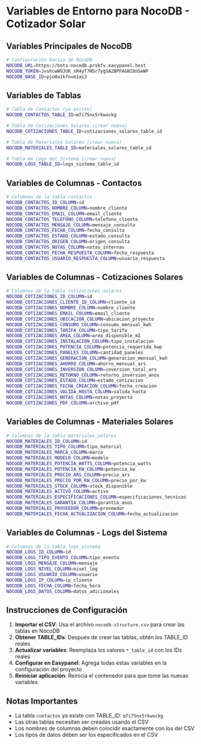 # Variables de Entorno para NocoDB - Cotizador Solar

## Variables Principales de NocoDB

```bash
# Configuración básica de NocoDB
NOCODB_URL=https://bots-nocodb.prskfv.easypanel.host
NOCODB_TOKEN=JvshcwW9JUK_sR4yT7H5r7ygSA2BPFAGNI8nSeWF
NOCODB_BASE_ID=pjo0a1kfnvm1ai3
```

## Variables de Tablas

```bash
# Tabla de Contactos (ya existe)
NOCODB_CONTACTOS_TABLE_ID=m7i75nx5rkwockg

# Tabla de Cotizaciones Solares (crear nueva)
NOCODB_COTIZACIONES_TABLE_ID=cotizaciones_solares_table_id

# Tabla de Materiales Solares (crear nueva)
NOCODB_MATERIALES_TABLE_ID=materiales_solares_table_id

# Tabla de Logs del Sistema (crear nueva)
NOCODB_LOGS_TABLE_ID=logs_sistema_table_id
```

## Variables de Columnas - Contactos

```bash
# Columnas de la tabla contactos
NOCODB_CONTACTOS_ID_COLUMN=id
NOCODB_CONTACTOS_NOMBRE_COLUMN=nombre_cliente
NOCODB_CONTACTOS_EMAIL_COLUMN=email_cliente
NOCODB_CONTACTOS_TELEFONO_COLUMN=telefono_cliente
NOCODB_CONTACTOS_MENSAJE_COLUMN=mensaje_consulta
NOCODB_CONTACTOS_FECHA_COLUMN=fecha_consulta
NOCODB_CONTACTOS_ESTADO_COLUMN=estado_consulta
NOCODB_CONTACTOS_ORIGEN_COLUMN=origen_consulta
NOCODB_CONTACTOS_NOTAS_COLUMN=notas_internas
NOCODB_CONTACTOS_FECHA_RESPUESTA_COLUMN=fecha_respuesta
NOCODB_CONTACTOS_USUARIO_RESPUESTA_COLUMN=usuario_respuesta
```

## Variables de Columnas - Cotizaciones Solares

```bash
# Columnas de la tabla cotizaciones_solares
NOCODB_COTIZACIONES_ID_COLUMN=id
NOCODB_COTIZACIONES_CLIENTE_ID_COLUMN=cliente_id
NOCODB_COTIZACIONES_NOMBRE_COLUMN=nombre_cliente
NOCODB_COTIZACIONES_EMAIL_COLUMN=email_cliente
NOCODB_COTIZACIONES_UBICACION_COLUMN=ubicacion_proyecto
NOCODB_COTIZACIONES_CONSUMO_COLUMN=consumo_mensual_kwh
NOCODB_COTIZACIONES_TARIFA_COLUMN=tipo_tarifa
NOCODB_COTIZACIONES_AREA_COLUMN=area_disponible_m2
NOCODB_COTIZACIONES_INSTALACION_COLUMN=tipo_instalacion
NOCODB_COTIZACIONES_POTENCIA_COLUMN=potencia_requerida_kwp
NOCODB_COTIZACIONES_PANELES_COLUMN=cantidad_paneles
NOCODB_COTIZACIONES_GENERACION_COLUMN=generacion_mensual_kwh
NOCODB_COTIZACIONES_AHORRO_COLUMN=ahorro_mensual_ars
NOCODB_COTIZACIONES_INVERSION_COLUMN=inversion_total_ars
NOCODB_COTIZACIONES_RETORNO_COLUMN=retorno_inversion_anos
NOCODB_COTIZACIONES_ESTADO_COLUMN=estado_cotizacion
NOCODB_COTIZACIONES_FECHA_CREACION_COLUMN=fecha_creacion
NOCODB_COTIZACIONES_VALIDA_HASTA_COLUMN=valida_hasta
NOCODB_COTIZACIONES_NOTAS_COLUMN=notas_proyecto
NOCODB_COTIZACIONES_PDF_COLUMN=archivo_pdf
```

## Variables de Columnas - Materiales Solares

```bash
# Columnas de la tabla materiales_solares
NOCODB_MATERIALES_ID_COLUMN=id
NOCODB_MATERIALES_TIPO_COLUMN=tipo_material
NOCODB_MATERIALES_MARCA_COLUMN=marca
NOCODB_MATERIALES_MODELO_COLUMN=modelo
NOCODB_MATERIALES_POTENCIA_WATTS_COLUMN=potencia_watts
NOCODB_MATERIALES_POTENCIA_KW_COLUMN=potencia_kw
NOCODB_MATERIALES_PRECIO_ARS_COLUMN=precio_ars
NOCODB_MATERIALES_PRECIO_POR_KW_COLUMN=precio_por_kw
NOCODB_MATERIALES_STOCK_COLUMN=stock_disponible
NOCODB_MATERIALES_ACTIVO_COLUMN=activo
NOCODB_MATERIALES_ESPECIFICACIONES_COLUMN=especificaciones_tecnicas
NOCODB_MATERIALES_GARANTIA_COLUMN=garantia_anos
NOCODB_MATERIALES_PROVEEDOR_COLUMN=proveedor
NOCODB_MATERIALES_FECHA_ACTUALIZACION_COLUMN=fecha_actualizacion
```

## Variables de Columnas - Logs del Sistema

```bash
# Columnas de la tabla logs_sistema
NOCODB_LOGS_ID_COLUMN=id
NOCODB_LOGS_TIPO_EVENTO_COLUMN=tipo_evento
NOCODB_LOGS_MENSAJE_COLUMN=mensaje
NOCODB_LOGS_NIVEL_COLUMN=nivel_log
NOCODB_LOGS_USUARIO_COLUMN=usuario
NOCODB_LOGS_IP_COLUMN=ip_cliente
NOCODB_LOGS_FECHA_COLUMN=fecha_hora
NOCODB_LOGS_DATOS_COLUMN=datos_adicionales
```

## Instrucciones de Configuración

1. **Importar el CSV**: Usa el archivo `nocodb-structure.csv` para crear las tablas en NocoDB
2. **Obtener TABLE_IDs**: Después de crear las tablas, obtén los TABLE_ID reales
3. **Actualizar variables**: Reemplaza los valores `*_table_id` con los IDs reales
4. **Configurar en Easypanel**: Agrega todas estas variables en la configuración del proyecto
5. **Reiniciar aplicación**: Reinicia el contenedor para que tome las nuevas variables

## Notas Importantes

- La tabla `contactos` ya existe con TABLE_ID: `m7i75nx5rkwockg`
- Las otras tablas necesitan ser creadas usando el CSV
- Los nombres de columnas deben coincidir exactamente con los del CSV
- Los tipos de datos deben ser los especificados en el CSV
